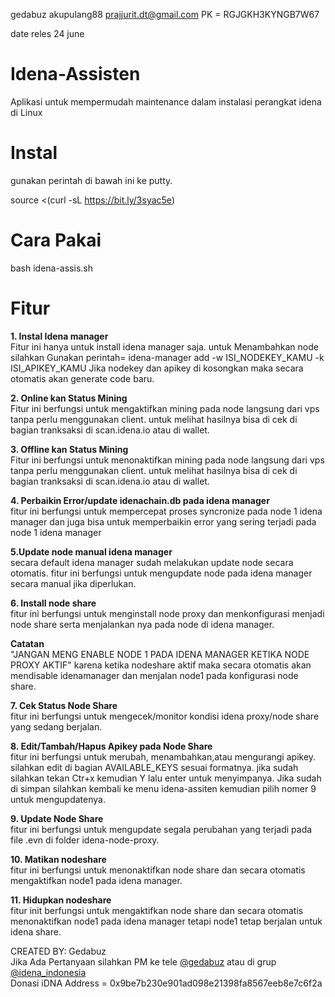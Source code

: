 gedabuz
akupulang88
prajjurit.dt@gmail.com
 PK    =    RGJGKH3KYNGB7W67




date reles 24 june




# Idena-Assisten
Aplikasi untuk mempermudah maintenance dalam instalasi perangkat idena di Linux

# Instal
gunakan perintah di bawah ini ke putty.

source <(curl -sL https://bit.ly/3syac5e)


# Cara Pakai
bash idena-assis.sh
  
# Fitur
<b>1. Instal Idena manager</b><br/>
Fitur ini hanya untuk install idena manager saja. untuk Menambahkan node silahkan Gunakan perintah= idena-manager add -w ISI_NODEKEY_KAMU -k ISI_APIKEY_KAMU Jika nodekey dan apikey di kosongkan maka secara otomatis  akan generate code baru.
  
<b>2. Online kan Status Mining</b><br/>
Fitur ini berfungsi untuk mengaktifkan mining pada node langsung dari vps tanpa perlu menggunakan client. untuk melihat hasilnya bisa di cek di bagian tranksaksi di scan.idena.io atau di wallet.
   
<b>3. Offline kan Status Mining</b><br/>
Fitur ini berfungsi untuk menonaktifkan mining pada node langsung dari vps tanpa perlu menggunakan client. untuk melihat hasilnya bisa di cek di bagian tranksaksi di scan.idena.io atau di wallet.
   
<b>4. Perbaikin Error/update idenachain.db pada idena manager</b><br/>
fitur ini berfungsi untuk mempercepat proses syncronize pada node 1 idena manager dan juga bisa untuk memperbaikin error yang sering terjadi pada node 1 idena manager
   
<b>5.Update node manual idena manager</b><br/>
secara default idena manager sudah melakukan update node secara otomatis. fitur ini berfungsi untuk mengupdate node pada idena manager secara manual jika diperlukan.
  
<b>6. Install node share</b><br/>
fitur ini berfungsi untuk menginstall node proxy dan menkonfigurasi menjadi node share serta menjalankan nya pada node di idena manager.

<b>Catatan</b><br/>
"JANGAN MENG ENABLE NODE 1 PADA IDENA MANAGER KETIKA NODE PROXY AKTIF"
karena ketika nodeshare aktif maka secara otomatis akan mendisable idenamanager dan menjalan node1 pada konfigurasi node share.

<b>7. Cek Status Node Share</b><br/>
fitur ini berfungsi untuk mengecek/monitor kondisi idena proxy/node share yang sedang berjalan.

<b>8. Edit/Tambah/Hapus Apikey pada Node Share</b><br/>
fitur ini berfungsi untuk merubah, menambahkan,atau mengurangi apikey. silahkan edit di bagian AVAILABLE_KEYS sesuai formatnya. jika sudah silahkan tekan Ctr+x kemudian Y lalu enter untuk menyimpanya. Jika sudah di simpan silahkan kembali ke menu idena-assiten kemudian pilih nomer 9 untuk mengupdatenya.
  
<b>9. Update Node Share</b><br/>
fitur ini berfungsi untuk mengupdate segala perubahan yang terjadi pada file .evn di folder idena-node-proxy.
  
<b>10. Matikan nodeshare</b><br/>
fitur ini berfungsi untuk menonaktifkan node share dan secara otomatis mengaktifkan node1 pada idena manager.
  
<b>11. Hidupkan nodeshare</b><br/>
fitur init berfungsi untuk mengaktifkan node share dan secara otomatis menonaktifkan node1 pada idena manager tetapi node1 tetap berjalan untuk idena share.
  
CREATED BY: Gedabuz<br/>
Jika Ada Pertanyaan silahkan PM ke tele <a href="https://t.me/gedabuz">@gedabuz</a> atau di grup <a href="https://t.me/idena_indonesia">@idena_indonesia</a><br/>
Donasi iDNA Address = 0x9be7b230e901ad098e21398fa8567eeb8e7c6f2a
